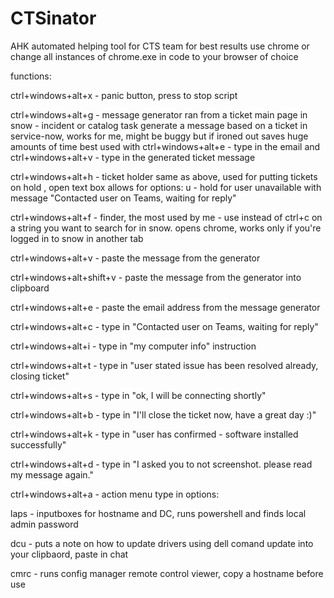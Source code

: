 # CTSinator
AHK automated helping tool for CTS team for best results use chrome or change all instances of chrome.exe in code to your browser of choice

functions:

ctrl+windows+alt+x - panic button, press to stop script

ctrl+windows+alt+g - message generator ran from a ticket main page in snow - incident or catalog task generate a message based on a ticket in service-now, works for me, might be buggy but if ironed out saves huge amounts of time
best used with ctrl+windows+alt+e - type in the email and ctrl+windows+alt+v - type in the generated ticket message

ctrl+windows+alt+h - ticket holder same as above, used for putting tickets on hold , open text box allows for options:
u - hold for user unavailable with message "Contacted user on Teams, waiting for reply"

ctrl+windows+alt+f - finder, the most used by me - use instead of ctrl+c on a string you want to search for in snow. opens chrome, works only if you're logged in to snow in another tab

ctrl+windows+alt+v - paste the message from the generator

ctrl+windows+alt+shift+v - paste the message from the generator into clipboard

ctrl+windows+alt+e - paste the email address from the message generator

ctrl+windows+alt+c - type in "Contacted user on Teams, waiting for reply"

ctrl+windows+alt+i - type in "my computer info" instruction

ctrl+windows+alt+t - type in "user stated issue has been resolved already, closing ticket"

ctrl+windows+alt+s - type in "ok, I will be connecting shortly"

ctrl+windows+alt+b - type in "I'll close the ticket now, have a great day :)"

ctrl+windows+alt+k - type in "user has confirmed - software installed successfully"

ctrl+windows+alt+d - type in "I asked you to not screenshot. please read my message again."

ctrl+windows+alt+a - action menu type in options:

laps - inputboxes for hostname and DC, runs powershell and finds local admin password

dcu - puts a note on how to update drivers using dell comand update into your clipbaord, paste in chat

cmrc - runs config manager remote control viewer, copy a hostname before use
